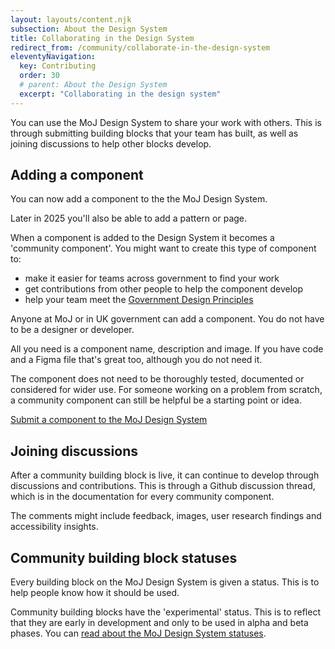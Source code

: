 ```yaml
---
layout: layouts/content.njk
subsection: About the Design System
title: Collaborating in the Design System
redirect_from: /community/collaborate-in-the-design-system
eleventyNavigation:
  key: Contributing
  order: 30
  # parent: About the Design System
  excerpt: "Collaborating in the design system"
---
```


You can use the MoJ Design System to share your work with others. This is through submitting building blocks that your team has built, as well as joining discussions to help other blocks develop.

## Adding a component

You can now add a component to the the MoJ Design System.

<div class="govuk-inset-text">
Later in 2025 you'll also be able to add a pattern or page.
</div>

When a component is added to the Design System it becomes a 'community component'. You might want to create this type of component to:  

- make it easier for teams across government to find your work
- get contributions from other people to help the component develop
- help your team meet the [Government Design Principles](https://www.gov.uk/guidance/government-design-principles)

Anyone at MoJ or in UK government can add a component. You do not have to be a designer or developer.

All you need is a component name, description and image. If you have code and a Figma file that's great too, although you do not need it.

The component does not need to be thoroughly tested, documented or considered for wider use. For someone working on a problem from scratch, a community component can still be helpful be a starting point or idea.

[Submit a component to the MoJ Design System](/contribute/add-new-component/start/)

## Joining discussions

After a community building block is live, it can continue to develop through discussions and contributions. This is through a Github discussion thread, which is in the documentation for every community component.

The comments might include feedback, images, user research findings and accessibility insights.

## Community building block statuses

Every building block on the MoJ Design System is given a status. This is to help people know how it should be used.

Community building blocks have the 'experimental' status. This is to reflect that they are early in development and only to be used in alpha and beta phases. You can [read about the MoJ Design System statuses](/design-system-statuses/).   

